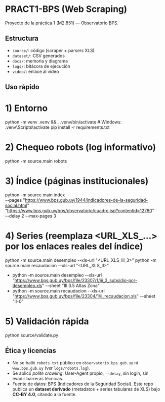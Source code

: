 # PRACT1-BPS (Web Scraping)
Proyecto de la práctica 1 (M2.851) — Observatorio BPS.

## Estructura
- `source/`: código (scraper + parsers XLS)
- `dataset/`: CSV generados
- `docs/`: memoria y diagrama
- `logs/`: bitácora de ejecución
- `video/`: enlace al video

## Uso rápido

# 1) Entorno
python -m venv .venv && . .venv/bin/activate   # Windows: .venv\Scripts\activate
pip install -r requirements.txt

# 2) Chequeo robots (log informativo)
python -m source.main robots

# 3) Índice (páginas institucionales)
python -m source.main index \
  --pages "https://www.bps.gub.uy/1944/indicadores-de-la-seguridad-social.html" \
          "https://www.bps.gub.uy/bps/observatorio/cuadro.jsp?contentid=12780" \
  --delay 2 --max-pages 3

# 4) Series (reemplaza <URL_XLS_...> por los enlaces reales del índice)
python -m source.main desempleo   --xls-url "<URL_XLS_III_3>"
python -m source.main recaudacion --xls-url "<URL_XLS_II>"
- python -m source.main desempleo --xls-url "https://www.bps.gub.uy/bps/file/23307/1/iii_3_subsidio-por-desempleo.xls" --sheet "III.3.5 Altas Zona" 
- python -m source.main recaudacion --xls-url "https://www.bps.gub.uy/bps/file/23304/1/ii_recaudacion.xls" --sheet "II-0" 

# 5) Validación rápida
python source/validate.py

## Ética y licencias
- No se halló `robots.txt` público en `observatorio.bps.gub.uy` ni `www.bps.gub.uy` (ver `logs/robots.log`).
- Se aplicó *polite crawling*: User-Agent propio, `--delay`, sin login, sin evadir barreras técnicas.
- Fuente de datos: BPS (Indicadores de la Seguridad Social). Este repo publica un **dataset derivado** (metadatos + series tabulares de XLS) bajo **CC-BY 4.0**, citando a la fuente.
